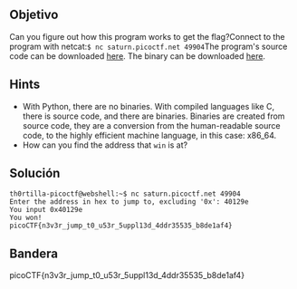 ## Objetivo
Can you figure out how this program works to get the flag?Connect to the program with netcat:`$ nc saturn.picoctf.net 49904`The program's source code can be downloaded [here](https://artifacts.picoctf.net/c/529/picker-IV.c). The binary can be downloaded [here](https://artifacts.picoctf.net/c/529/picker-IV).

## Hints
- With Python, there are no binaries. With compiled languages like C, there is source code, and there are binaries. Binaries are created from source code, they are a conversion from the human-readable source code, to the highly efficient machine language, in this case: x86_64.
- How can you find the address that `win` is at?

## Solución

```
th0rtilla-picoctf@webshell:~$ nc saturn.picoctf.net 49904
Enter the address in hex to jump to, excluding '0x': 40129e
You input 0x40129e
You won!
picoCTF{n3v3r_jump_t0_u53r_5uppl13d_4ddr35535_b8de1af4}
```
## Bandera
picoCTF{n3v3r_jump_t0_u53r_5uppl13d_4ddr35535_b8de1af4}